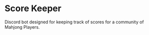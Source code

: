 # Score Keeper

Discord bot designed for keeping track of scores for a community of Mahjong Players.
